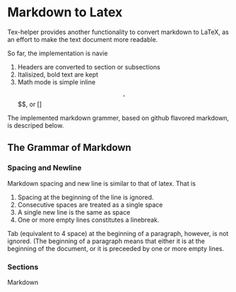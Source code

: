 # Markdown to Latex

Tex-helper provides another functionality to convert markdown to LaTeX, as an effort to make the text document more readable.

So far, the implementation is navie

1. Headers are converted to section or subsections
1. Italisized, bold text are kept
1. Math mode is simple inline $$, $$$$, or \[\]

The implemented markdown grammer, based on github flavored markdown, is descriped below. 

## The Grammar of Markdown

### Spacing and Newline 

Markdown spacing and new line is similar to that of latex. That is 

1. Spacing at the beginning of the line is ignored.
1. Consecutive spaces are treated as a single space
1. A single new line is the same as space 
1. One or more empty lines constitutes a linebreak.

Tab (equivalent to 4 space) at the beginning of a paragraph, however, is not ignored. 
(The beginning of a paragraph means that either it is at the beginning of the document, or it is preceeded by one or more empty lines.

### Sections 

Markdown 


